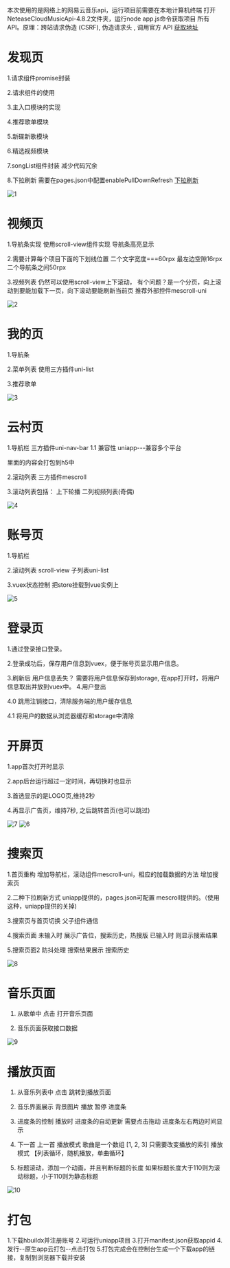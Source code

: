 本次使用的是网络上的网易云音乐api，运行项目前需要在本地计算机终端
打开NeteaseCloudMusicApi-4.8.2文件夹，运行node app.js命令获取项目
所有API。原理：跨站请求伪造 (CSRF), 伪造请求头 , 调用官方 API
[获取地址](https://github.com/Binaryify/NeteaseCloudMusicApi)


# 发现页
1.请求组件promise封装

2.请求组件的使用

3.主入口模块的实现

4.推荐歌单模块

5.新碟新歌模块

6.精选视频模块

7.songList组件封装
减少代码冗余

8.下拉刷新
需要在pages.json中配置enablePullDownRefresh
[下拉刷新](https://uniapp.dcloud.io/api/ui/pulldown?id=onpulldownrefresh)

![1](https://user-images.githubusercontent.com/113192717/229362807-1b57d476-5970-41fa-bb53-402e9e5c3d36.png)

# 视频页
1.导航条实现
使用scroll-view组件实现
导航条高亮显示

2.需要计算每个项目下面的下划线位置
二个文字宽度===60rpx
最左边空隙16rpx
二个导航条之间50rpx

3.视频列表
仍然可以使用scroll-view上下滚动，
有个问题？是一个分页，向上滚动到要能加载下一页，向下滚动要能刷新当前页
推荐外部控件mescroll-uni

![2](https://user-images.githubusercontent.com/113192717/229362832-fcd6e217-5332-410e-95df-14f24a5327fb.png)

# 我的页
1.导航条

2.菜单列表  使用三方插件uni-list

3.推荐歌单

![3](https://user-images.githubusercontent.com/113192717/229362846-d9e0c3c7-308e-4217-b6bb-926784abe176.png)

# 云村页

1.导航栏 三方插件uni-nav-bar
1.1 兼容性
uniapp---兼容多个平台
<!-- #ifdef APP-PLUS || H5 -->
里面的内容会打包到h5中
<!-- #endif -->

2.滚动列表 三方插件mescroll

3.滚动列表包括：
  上下轮播
  二列视频列表(奇偶)
  
![4](https://user-images.githubusercontent.com/113192717/229362858-b15c0bc0-c9c1-41b3-bcf2-bdc318a06c4f.png)

# 账号页
1.导航栏

2.滚动列表
scroll-view
子列表uni-list

3.vuex状态控制
把store挂载到vue实例上

![5](https://user-images.githubusercontent.com/113192717/229362882-0cfd2f93-af59-4cfc-b272-8bc5832f0be2.png)

# 登录页
1.通过登录接口登录。

2.登录成功后，保存用户信息到vuex，便于账号页显示用户信息。

3.刷新后 用户信息丢失？
需要将用户信息保存到storage, 在app打开时，将用户信息取出并放到vuex中。
4.用户登出

4.0 跳用注销接口，清除服务端的用户缓存信息

4.1 将用户的数据从浏览器缓存和storage中清除



# 开屏页
1.app首次打开时显示

2.app后台运行超过一定时间，再切换时也显示

3.首选显示的是LOGO页,维持2秒

4.再显示广告页，维持7秒, 之后跳转首页(也可以跳过)

![7](https://user-images.githubusercontent.com/113192717/229362908-7eb00c5e-7264-46a4-ad2d-79aa74206cee.png)
![6](https://user-images.githubusercontent.com/113192717/229362912-7785edc7-96a3-40c5-8c69-9d99dd0ffc35.png)

# 搜索页
1.首页重构
增加导航栏，滚动组件mescroll-uni，相应的加载数据的方法
增加搜索页

2.二种下拉刷新方式
  uniapp提供的，pages.json可配置
  mescroll提供的。（使用这种，uniapp提供的关掉)
  
3.搜索页与首页切换
父子组件通信

4.搜索页面
未输入时
  展示广告位，搜索历史，热搜版
已输入时
  则显示搜索结果
  
5.搜索页面2
  防抖处理
  搜索结果展示
  搜索历史
  
![8](https://user-images.githubusercontent.com/113192717/229363307-03f06071-3773-4e45-84c0-8c288d12863d.png)

# 音乐页面
1. 从歌单中 点击 打开音乐页面

2. 音乐页面获取接口数据

![9](https://user-images.githubusercontent.com/113192717/229362957-7bf7a57e-2926-4ef2-bba8-532e8c149efc.png)

# 播放页面
1. 从音乐列表中  点击  跳转到播放页面

2. 音乐界面展示 背景图片 播放 暂停 进度条

3. 进度条的控制
   播放时 进度条的自动更新
   需要点击拖动
   进度条左右两边时间显示
   
4. 下一首 上一首 播放模式
   歌曲是一个数组 [1, 2, 3] 只需要改变播放的索引
   播放模式 【列表循环，随机播放，单曲循环】
   
5. 标题滚动，添加一个动画，并且判断标题的长度
   如果标题长度大于110则为滚动标题，小于110则为静态标题
   
![10](https://user-images.githubusercontent.com/113192717/229362970-6bc5ff16-0847-4c7a-b404-b8643b8e181e.png)

  
# 打包
1.下载hbuildx并注册账号
2.可运行uniapp项目
3.打开manifest.json获取appid
4.发行--原生app云打包--点击打包
5.打包完成会在控制台生成一个下载app的链接，复制到浏览器下载并安装
